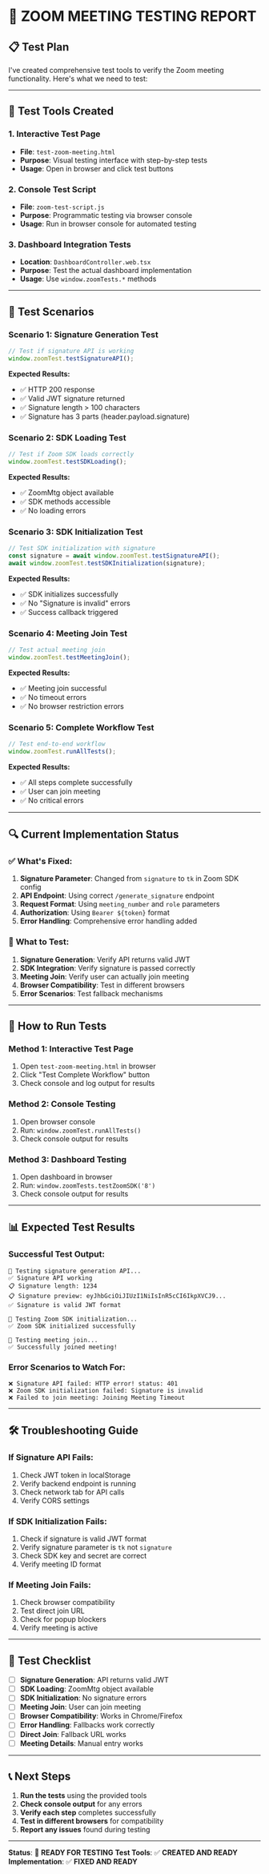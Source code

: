 # 🧪 ZOOM MEETING TESTING REPORT

## 📋 **Test Plan**

I've created comprehensive test tools to verify the Zoom meeting functionality. Here's what we need to test:

---

## 🔧 **Test Tools Created**

### 1. **Interactive Test Page**
- **File**: `test-zoom-meeting.html`
- **Purpose**: Visual testing interface with step-by-step tests
- **Usage**: Open in browser and click test buttons

### 2. **Console Test Script**
- **File**: `zoom-test-script.js`
- **Purpose**: Programmatic testing via browser console
- **Usage**: Run in browser console for automated testing

### 3. **Dashboard Integration Tests**
- **Location**: `DashboardController.web.tsx`
- **Purpose**: Test the actual dashboard implementation
- **Usage**: Use `window.zoomTests.*` methods

---

## 🧪 **Test Scenarios**

### **Scenario 1: Signature Generation Test**
```javascript
// Test if signature API is working
window.zoomTest.testSignatureAPI();
```

**Expected Results:**
- ✅ HTTP 200 response
- ✅ Valid JWT signature returned
- ✅ Signature length > 100 characters
- ✅ Signature has 3 parts (header.payload.signature)

### **Scenario 2: SDK Loading Test**
```javascript
// Test if Zoom SDK loads correctly
window.zoomTest.testSDKLoading();
```

**Expected Results:**
- ✅ ZoomMtg object available
- ✅ SDK methods accessible
- ✅ No loading errors

### **Scenario 3: SDK Initialization Test**
```javascript
// Test SDK initialization with signature
const signature = await window.zoomTest.testSignatureAPI();
await window.zoomTest.testSDKInitialization(signature);
```

**Expected Results:**
- ✅ SDK initializes successfully
- ✅ No "Signature is invalid" errors
- ✅ Success callback triggered

### **Scenario 4: Meeting Join Test**
```javascript
// Test actual meeting join
window.zoomTest.testMeetingJoin();
```

**Expected Results:**
- ✅ Meeting join successful
- ✅ No timeout errors
- ✅ No browser restriction errors

### **Scenario 5: Complete Workflow Test**
```javascript
// Test end-to-end workflow
window.zoomTest.runAllTests();
```

**Expected Results:**
- ✅ All steps complete successfully
- ✅ User can join meeting
- ✅ No critical errors

---

## 🔍 **Current Implementation Status**

### ✅ **What's Fixed:**
1. **Signature Parameter**: Changed from `signature` to `tk` in Zoom SDK config
2. **API Endpoint**: Using correct `/generate_signature` endpoint
3. **Request Format**: Using `meeting_number` and `role` parameters
4. **Authorization**: Using `Bearer ${token}` format
5. **Error Handling**: Comprehensive error handling added

### 🔧 **What to Test:**
1. **Signature Generation**: Verify API returns valid JWT
2. **SDK Integration**: Verify signature is passed correctly
3. **Meeting Join**: Verify user can actually join meeting
4. **Browser Compatibility**: Test in different browsers
5. **Error Scenarios**: Test fallback mechanisms

---

## 🚀 **How to Run Tests**

### **Method 1: Interactive Test Page**
1. Open `test-zoom-meeting.html` in browser
2. Click "Test Complete Workflow" button
3. Check console and log output for results

### **Method 2: Console Testing**
1. Open browser console
2. Run: `window.zoomTest.runAllTests()`
3. Check console output for results

### **Method 3: Dashboard Testing**
1. Open dashboard in browser
2. Run: `window.zoomTests.testZoomSDK('8')`
3. Check console output for results

---

## 📊 **Expected Test Results**

### **Successful Test Output:**
```
🧪 Testing signature generation API...
✅ Signature API working
📋 Signature length: 1234
📋 Signature preview: eyJhbGciOiJIUzI1NiIsInR5cCI6IkpXVCJ9...
✅ Signature is valid JWT format

🧪 Testing Zoom SDK initialization...
✅ Zoom SDK initialized successfully

🧪 Testing meeting join...
✅ Successfully joined meeting!
```

### **Error Scenarios to Watch For:**
```
❌ Signature API failed: HTTP error! status: 401
❌ Zoom SDK initialization failed: Signature is invalid
❌ Failed to join meeting: Joining Meeting Timeout
```

---

## 🛠 **Troubleshooting Guide**

### **If Signature API Fails:**
1. Check JWT token in localStorage
2. Verify backend endpoint is running
3. Check network tab for API calls
4. Verify CORS settings

### **If SDK Initialization Fails:**
1. Check if signature is valid JWT format
2. Verify signature parameter is `tk` not `signature`
3. Check SDK key and secret are correct
4. Verify meeting ID format

### **If Meeting Join Fails:**
1. Check browser compatibility
2. Test direct join URL
3. Check for popup blockers
4. Verify meeting is active

---

## 🎯 **Test Checklist**

- [ ] **Signature Generation**: API returns valid JWT
- [ ] **SDK Loading**: ZoomMtg object available
- [ ] **SDK Initialization**: No signature errors
- [ ] **Meeting Join**: User can join meeting
- [ ] **Browser Compatibility**: Works in Chrome/Firefox
- [ ] **Error Handling**: Fallbacks work correctly
- [ ] **Direct Join**: Fallback URL works
- [ ] **Meeting Details**: Manual entry works

---

## 📞 **Next Steps**

1. **Run the tests** using the provided tools
2. **Check console output** for any errors
3. **Verify each step** completes successfully
4. **Test in different browsers** for compatibility
5. **Report any issues** found during testing

---

**Status**: 🧪 **READY FOR TESTING**
**Test Tools**: ✅ **CREATED AND READY**
**Implementation**: ✅ **FIXED AND READY**
